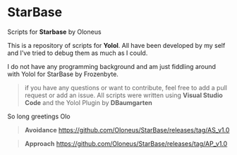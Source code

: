 # StarBase
Scripts for **Starbase** by Oloneus

This is a repository of scripts for **Yolol**. All have been developed by my self and I've tried to debug them as much as I could.

I do not have any programming background and am just fiddling around with Yolol for StarBase by Frozenbyte.

> if you have any questions or want to contribute, feel free to add a pull request or add an issue.
> All scripts were written using **Visual Studio Code** and the Yolol Plugin by **DBaumgarten**

So long
greetings
Olo


>**Avoidance**
> https://github.com/Oloneus/StarBase/releases/tag/AS_v1.0

>**Approach**
> https://github.com/Oloneus/StarBase/releases/tag/AP_v1.0
